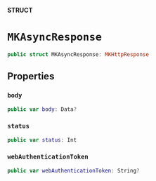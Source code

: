**STRUCT**

# `MKAsyncResponse`

```swift
public struct MKAsyncResponse: MKHttpResponse
```

## Properties
### `body`

```swift
public var body: Data?
```

### `status`

```swift
public var status: Int
```

### `webAuthenticationToken`

```swift
public var webAuthenticationToken: String?
```
